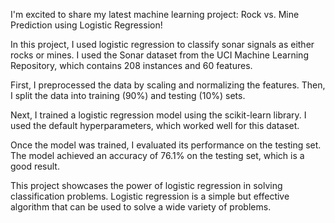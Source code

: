 

I'm excited to share my latest machine learning project: Rock vs. Mine Prediction using Logistic Regression!

In this project, I used logistic regression to classify sonar signals as either rocks or mines. I used the Sonar dataset from the UCI Machine Learning Repository, which contains 208 instances and 60 features.

First, I preprocessed the data by scaling and normalizing the features. Then, I split the data into training (90%) and testing (10%) sets.

Next, I trained a logistic regression model using the scikit-learn library. I used the default hyperparameters, which worked well for this dataset.

Once the model was trained, I evaluated its performance on the testing set. The model achieved an accuracy of 76.1% on the testing set, which is a good result.


This project showcases the power of logistic regression in solving classification problems. Logistic regression is a simple but effective algorithm that can be used to solve a wide variety of problems.

